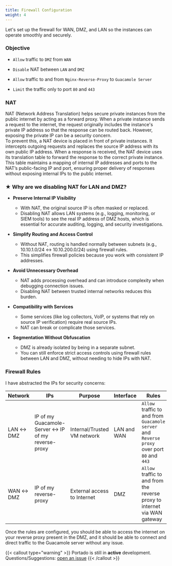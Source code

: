 ```yaml
---
title: Firewall Configuration
weight: 4
---
```


Let's set up the firewall for WAN, DMZ, and LAN so the instances can operate smoothly and securely.

### Objective

- `Allow` traffic to `DMZ` from `WAN`

- `Disable` NAT between `LAN` and `DMZ` 

- `Allow` traffic to and from `Nginx-Reverse-Proxy` to `Guacamole Server`

- `Limit` the traffic only to port `80` and `443`

### NAT

NAT (Network Address Translation) helps secure private instances from the public internet by acting as a forward proxy. When a private instance sends a request to the internet, the request originally includes the instance's private IP address so that the response can be routed back. However, exposing the private IP can be a security concern.  
To prevent this, a NAT device is placed in front of private instances. It intercepts outgoing requests and replaces the source IP address with its own public IP address. When a response is received, the NAT device uses its translation table to forward the response to the correct private instance. This table maintains a mapping of internal IP addresses and ports to the NAT’s public-facing IP and port, ensuring proper delivery of responses without exposing internal IPs to the public internet.

### &#9733; Why are we disabling NAT for LAN and DMZ?

- **Preserve Internal IP Visibility**
    - With NAT, the original source IP is often masked or replaced.
    - Disabling NAT allows LAN systems (e.g., logging, monitoring, or SIEM tools) to see the real IP address of DMZ hosts, which is essential for accurate auditing, logging, and security investigations.

- **Simplify Routing and Access Control**
    - Without NAT, routing is handled normally between subnets (e.g., 10.10.1.0/24 ↔ 10.10.200.0/24) using firewall rules.
    - This simplifies firewall policies because you work with consistent IP addresses.

- **Avoid Unnecessary Overhead**
    - NAT adds processing overhead and can introduce complexity when debugging connection issues.
    - Disabling NAT between trusted internal networks reduces this burden.

- **Compatibility with Services**
    - Some services (like log collectors, VoIP, or systems that rely on source IP verification) require real source IPs.
    - NAT can break or complicate those services.

- **Segmentation Without Obfuscation**
    - DMZ is already isolated by being in a separate subnet.
    - You can still enforce strict access controls using firewall rules between LAN and DMZ, without needing to hide IPs with NAT.

### Firewall Rules

I have abstracted the IPs for security concerns:

| Network     | IPs                                                  | Purpose                  | Interface     | Rules                                                                            | Bridge | Devices                        |
|-------------|------------------------------------------------------|--------------------------|---------------|-----------------------------------------------------------------------------------|--------|--------------------------------|
| LAN ↔ DMZ   | IP of my Guacamole-Server ↔ IP of my reverse-proxy   | Internal/Trusted VM network | LAN and WAN   | `Allow` traffic to and from `Guacamole server` and `Reverse proxy` over port `80` and `443` | vmbr1  | Guacamole Server ↔ Reverse-Proxy |
| WAN ↔ DMZ   | IP of my reverse-proxy                               | External access to Internet | DMZ           | `Allow` traffic to and from the reverse proxy to internet via WAN gateway        | vmbr2  | OPNsense (WAN), Router, Proxmox |

Once the rules are configured, you should be able to access the internet on your reverse proxy present in the DMZ, and it should be able to connect and direct traffic to the Guacamole server without any issue.

{{< callout type="warning" >}}
  Portado is still in **active** development. Questions/Suggestions: [open an issue](https://github.com/arbaaz29/Portado/issues)
{{< /callout >}}

